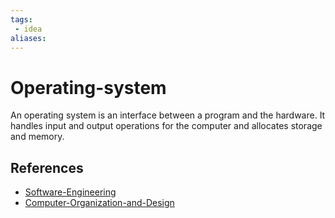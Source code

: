 ```yaml
---
tags:
 - idea
aliases:
---
```


# Operating-system

An operating system is an interface between a program and the hardware. It handles input and output operations for the computer and allocates storage and memory.

## References

- [Software-Engineering](Software-Engineering.md)
- [Computer-Organization-and-Design](Computer-Organization-and-Design.md)
